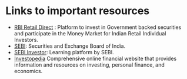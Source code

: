 # Links to important resources

- [RBI Retail Direct](https://rbiretaildirect.org.in/#/) : Platform to invest in Government backed securities and participate in the Money Market for Indian Retail Individual Investors.
- [SEBI](https://www.sebi.gov.in): Securities and Exchange Board of India.
- [SEBI Investor](https://investor.sebi.gov.in/moneymatters.html): Learning platform by SEBI.
- [Investopedia](https://www.investopedia.com) Comprehensive online financial website that provides information and resources on investing, personal finance, and economics.